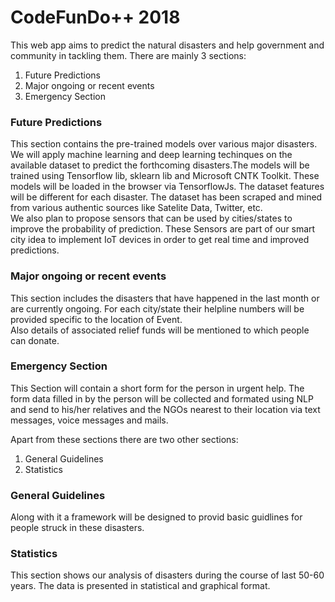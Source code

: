 # CodeFunDo++ 2018
This web app aims to predict the natural disasters and help government and community in tackling them. There are mainly 3 sections:

1. Future Predictions 
2. Major ongoing or recent events
3. Emergency Section

### Future Predictions
This section contains the pre-trained models over various major disasters. We will apply machine learning and deep learning techinques on the available dataset to predict the forthcoming disasters.The models will be trained using Tensorflow lib, sklearn lib and Microsoft CNTK Toolkit. These models will be loaded in the browser via TensorflowJs. The dataset features will be different for each disaster. The dataset has been scraped and mined from various authentic sources like Satelite Data, Twitter, etc. <br/>
We also plan to propose sensors that can be used by cities/states to improve the probability of prediction. These Sensors are part of our smart city idea to implement IoT devices in order to get real time and improved predictions. 

### Major ongoing or recent events
This section includes the disasters that have happened in the last month or are currently ongoing. For each city/state their helpline numbers will be provided specific to the location of Event.</br>
Also details of associated relief funds will be mentioned to which people can donate.

### Emergency Section
This Section will contain a short form for the person in urgent help. The form data filled in by the person will be collected and formated using NLP and send to his/her relatives and the NGOs nearest to their location via text messages, voice messages and mails.

Apart from these sections there are two other sections:
1. General Guidelines
2. Statistics

### General Guidelines 
Along with it a framework will be designed to provid basic guidlines for people struck in these disasters.

### Statistics
This section shows our analysis of disasters during the course of last 50-60 years. The data is presented in statistical and graphical format.

